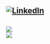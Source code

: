 [![LinkedIn](https://img.shields.io/badge/LinkedIn-%230077B5.svg?logo=linkedin&logoColor=white)](https://www.linkedin.com/in/bilalkah) 
---
![](https://github-readme-stats.vercel.app/api?username=bilalkah&theme=midnight-purple&hide_border=false&include_all_commits=true&count_private=true)<br/>
![](https://github-readme-streak-stats.herokuapp.com/?user=bilalkah&theme=midnight-purple&hide_border=false)<br/>
---

<!--
**bilalkah/bilalkah** is a ✨ _special_ ✨ repository because its `README.md` (this file) appears on your GitHub profile.

Here are some ideas to get you started:

- 🔭 I’m currently working on ...
- 🌱 I’m currently learning ...
- 👯 I’m looking to collaborate on ...
- 🤔 I’m looking for help with ...
- 💬 Ask me about ...
- 📫 How to reach me: ...
- 😄 Pronouns: ...
- ⚡ Fun fact: ...
-->
